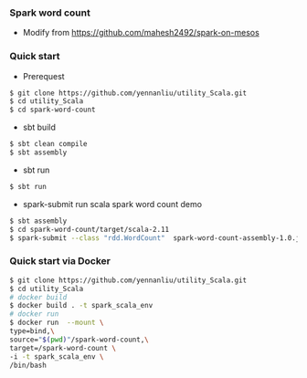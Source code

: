 ### Spark word count 
- Modify from https://github.com/mahesh2492/spark-on-mesos

### Quick start 

- Prerequest
```bash 
$ git clone https://github.com/yennanliu/utility_Scala.git
$ cd utility_Scala
$ cd spark-word-count
``` 

- sbt build 
```bash 
$ sbt clean compile
$ sbt assembly
```
- sbt run 
```bash 
$ sbt run
```

- spark-submit run scala spark word count demo 
```bash
$ sbt assembly
$ cd spark-word-count/target/scala-2.11
$ spark-submit --class "rdd.WordCount"  spark-word-count-assembly-1.0.jar

```

### Quick start via Docker 
```bash
$ git clone https://github.com/yennanliu/utility_Scala.git
$ cd utility_Scala
# docker build 
$ docker build . -t spark_scala_env 
# docker run 
$ docker run  --mount \
type=bind,\
source="$(pwd)"/spark-word-count,\
target=/spark-word-count \
-i -t spark_scala_env \
/bin/bash 
```
